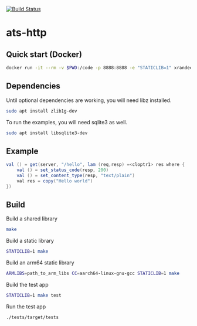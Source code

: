 [![Build Status](https://cloud.drone.io/api/badges/xran-deex/ats-http/status.svg)](https://cloud.drone.io/xran-deex/ats-http)

# ats-http

## Quick start (Docker)
```bash
docker run -it --rm -v $PWD:/code -p 8888:8888 -e "STATICLIB=1" xrandeex/ats2-libz:0.4.0 make -C /code runtest
```

## Dependencies
Until optional dependencies are working, you will need libz installed.
```bash
sudo apt install zlib1g-dev
```
To run the examples, you will need sqlite3 as well.
```bash
sudo apt install libsqlite3-dev
```

## Example
``` java
val () = get(server, "/hello", lam (req,resp) =<cloptr1> res where {
    val () = set_status_code(resp, 200)
    val () = set_content_type(resp, "text/plain")
    val res = copy("Hello world")
})
```

## Build
Build a shared library
``` bash
make
```
Build a static library
``` bash
STATICLIB=1 make
```
Build an arm64 static library
``` bash
ARMLIBS=path_to_arm_libs CC=aarch64-linux-gnu-gcc STATICLIB=1 make
```
Build the test app
``` bash
STATICLIB=1 make test
```
Run the test app
```bash
./tests/target/tests
```